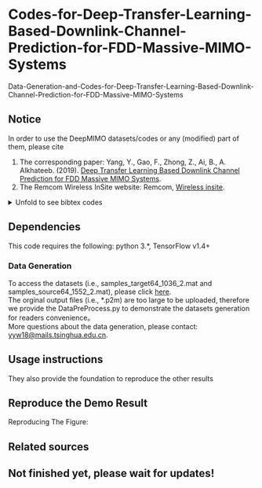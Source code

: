 # Codes-for-Deep-Transfer-Learning-Based-Downlink-Channel-Prediction-for-FDD-Massive-MIMO-Systems
Data-Generation-and-Codes-for-Deep-Transfer-Learning-Based-Downlink-Channel-Prediction-for-FDD-Massive-MIMO-Systems

## Notice
In order to use the DeepMIMO datasets/codes or any (modified) part of them, please cite
1. The corresponding paper: Yang, Y., Gao, F., Zhong, Z., Ai, B., A. Alkhateeb. (2019). [Deep Transfer Learning Based Downlink Channel Prediction for FDD Massive MIMO Systems](https://arxiv.org/abs/1912.12265).
2. The Remcom Wireless InSite website: Remcom, [Wireless insite](https://www.remcom.com/wireless-insite).
<details>
<summary>Unfold to see bibtex codes</summary>
<pre><code>
@article{yang2019deep,
  title={Deep Transfer Learning Based Downlink Channel Prediction for FDD Massive MIMO Systems},
  author={Y. Yang and F. Gao and Z. Zhong and B. Ai  and A. Alkhateeb},
  journal={arXiv preprint arXiv:1912.12265},
  year={2019}
}
@unpublished{timmurphy,
title={Remcom Wireless InSite},
note = {\url{https://www.remcom.com/wireless-insite-em-propagation-software}}
}
</code></pre>
</details>

## Dependencies
This code requires the following: python 3.*, TensorFlow v1.4+



### Data Generation
To access the datasets (i.e., samples_target64_1036_2.mat and samples_source64_1552_2.mat), please click [here](https://drive.google.com/drive/folders/17WBUbbqnLbUjTuMuGNgnddwCx5Uw_q0H?usp=sharing).<br>
The orginal output files (i.e., *.p2m) are too large to be uploaded, therefore we provide the DataPreProcess.py  to demonstrate the datasets generation for readers convenience。   
More questions about the data generation, please contact: yyw18@mails.tsinghua.edu.cn.

## Usage instructions

They also provide the foundation to reproduce the other results 

## Reproduce the Demo Result

Reproducing The Figure:


## Related sources

## Not finished yet, please wait for updates!
